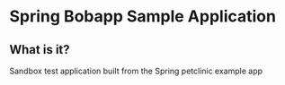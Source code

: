 # Spring Bobapp Sample Application

## What is it?
Sandbox test application built from the Spring petclinic example app
